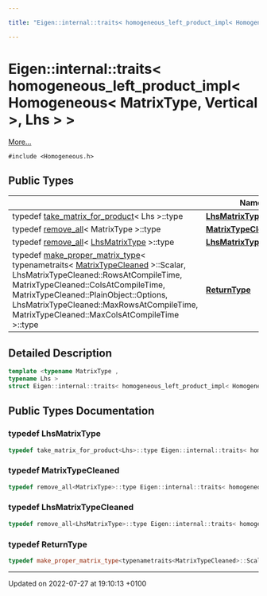```yaml
---

title: "Eigen::internal::traits< homogeneous_left_product_impl< Homogeneous< MatrixType, Vertical >, Lhs > >"

---
```


# Eigen::internal::traits< homogeneous_left_product_impl< Homogeneous< MatrixType, Vertical >, Lhs > >



 [More...](#detailed-description)


`#include <Homogeneous.h>`

## Public Types

|                | Name           |
| -------------- | -------------- |
| typedef <a href="http://example.org/classes/structeigen_1_1internal_1_1take__matrix__for__product/">take_matrix_for_product</a>< Lhs >::type | **[LhsMatrixType](http://example.org/classes/structeigen_1_1internal_1_1traits_3_01homogeneous__left__product__impl_3_01homogeneous_3_01matrib3807c527a9ce94933bccc01a99472da/#typedef-lhsmatrixtype)**  |
| typedef <a href="http://example.org/classes/structeigen_1_1internal_1_1remove__all/">remove_all</a>< MatrixType >::type | **[MatrixTypeCleaned](http://example.org/classes/structeigen_1_1internal_1_1traits_3_01homogeneous__left__product__impl_3_01homogeneous_3_01matrib3807c527a9ce94933bccc01a99472da/#typedef-matrixtypecleaned)**  |
| typedef <a href="http://example.org/classes/structeigen_1_1internal_1_1remove__all/">remove_all</a>< <a href="http://example.org/classes/structeigen_1_1internal_1_1traits_3_01homogeneous__left__product__impl_3_01homogeneous_3_01matrib3807c527a9ce94933bccc01a99472da/#typedef-lhsmatrixtype">LhsMatrixType</a> >::type | **[LhsMatrixTypeCleaned](http://example.org/classes/structeigen_1_1internal_1_1traits_3_01homogeneous__left__product__impl_3_01homogeneous_3_01matrib3807c527a9ce94933bccc01a99472da/#typedef-lhsmatrixtypecleaned)**  |
| typedef <a href="http://example.org/classes/classeigen_1_1internal_1_1make__proper__matrix__type/">make_proper_matrix_type</a>< typenametraits< <a href="http://example.org/classes/structeigen_1_1internal_1_1traits_3_01homogeneous__left__product__impl_3_01homogeneous_3_01matrib3807c527a9ce94933bccc01a99472da/#typedef-matrixtypecleaned">MatrixTypeCleaned</a> >::Scalar, LhsMatrixTypeCleaned::RowsAtCompileTime, MatrixTypeCleaned::ColsAtCompileTime, MatrixTypeCleaned::PlainObject::Options, LhsMatrixTypeCleaned::MaxRowsAtCompileTime, MatrixTypeCleaned::MaxColsAtCompileTime >::type | **[ReturnType](http://example.org/classes/structeigen_1_1internal_1_1traits_3_01homogeneous__left__product__impl_3_01homogeneous_3_01matrib3807c527a9ce94933bccc01a99472da/#typedef-returntype)**  |

## Detailed Description

```cpp
template <typename MatrixType ,
typename Lhs >
struct Eigen::internal::traits< homogeneous_left_product_impl< Homogeneous< MatrixType, Vertical >, Lhs > >;
```

## Public Types Documentation

### typedef LhsMatrixType

```cpp
typedef take_matrix_for_product<Lhs>::type Eigen::internal::traits< homogeneous_left_product_impl< Homogeneous< MatrixType, Vertical >, Lhs > >::LhsMatrixType;
```


### typedef MatrixTypeCleaned

```cpp
typedef remove_all<MatrixType>::type Eigen::internal::traits< homogeneous_left_product_impl< Homogeneous< MatrixType, Vertical >, Lhs > >::MatrixTypeCleaned;
```


### typedef LhsMatrixTypeCleaned

```cpp
typedef remove_all<LhsMatrixType>::type Eigen::internal::traits< homogeneous_left_product_impl< Homogeneous< MatrixType, Vertical >, Lhs > >::LhsMatrixTypeCleaned;
```


### typedef ReturnType

```cpp
typedef make_proper_matrix_type<typenametraits<MatrixTypeCleaned>::Scalar,LhsMatrixTypeCleaned::RowsAtCompileTime,MatrixTypeCleaned::ColsAtCompileTime,MatrixTypeCleaned::PlainObject::Options,LhsMatrixTypeCleaned::MaxRowsAtCompileTime,MatrixTypeCleaned::MaxColsAtCompileTime>::type Eigen::internal::traits< homogeneous_left_product_impl< Homogeneous< MatrixType, Vertical >, Lhs > >::ReturnType;
```


-------------------------------

Updated on 2022-07-27 at 19:10:13 +0100